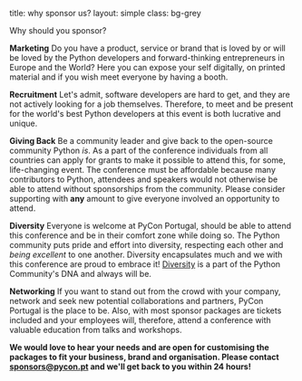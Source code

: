 title: why sponsor us?
layout: simple
class: bg-grey

Why should you sponsor?

**Marketing** Do you have a product, service or brand that is loved by or will be loved by the Python developers and forward-thinking entrepreneurs in Europe and the World? Here you can expose your self digitally, on printed material and if you wish meet everyone by having a booth.

**Recruitment** Let's admit, software developers are hard to get, and they are not actively looking for a job themselves. Therefore, to meet and be present for the world's best Python developers at this event is both lucrative and unique.

**Giving Back** Be a community leader and give back to the open-source community Python _is_. As a part of the conference individuals from all countries can apply for grants to make it possible to attend this, for some, life-changing event. The conference must be affordable because many contributors to Python, attendees and speakers would not otherwise be able to attend without sponsorships from the community. Please consider supporting with **any** amount to give everyone involved an opportunity to attend.

**Diversity** Everyone is welcome at PyCon Portugal, should be able to attend this conference and be in their comfort zone while doing so. The Python community puts pride and effort into diversity, respecting each other and *being excellent* to one another. Diversity encapsulates much and we with this conference are proud to embrace it! [Diversity](https://www.python.org/community/diversity/) is a part of the Python Community's DNA and always will be.

**Networking** If you want to stand out from the crowd with your company, network and seek new potential collaborations and partners, PyCon Portugal is the place to be. Also, with most sponsor packages are tickets included and your employees will, therefore, attend a conference with valuable education from talks and workshops.

<!-- 
See detailed descriptions and custom opportunities in our Sponsorships Brochure:

[<center><button class="btn">Discover the Sponsorship Brochure (PDF)</button></center>](/static/docs/djc-sponsorship-brochure.pdf){:target="_blank"}
-->

**We would love to hear your needs and are open for customising the packages to fit your business, brand and organisation. Please contact [sponsors@pycon.pt](mailto:sponsors@pycon.pt) and we'll get back to you within 24 hours!**
